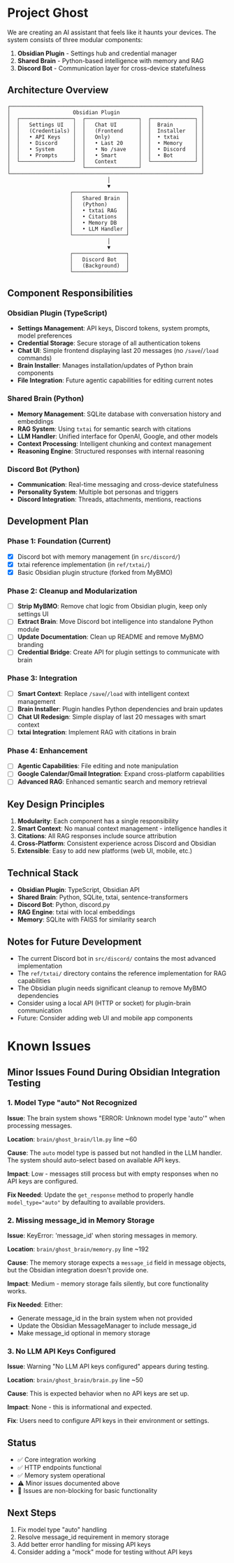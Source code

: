 # Project Ghost

We are creating an AI assistant that feels like it haunts your devices. The system consists of three modular components:

1. **Obsidian Plugin** - Settings hub and credential manager
2. **Shared Brain** - Python-based intelligence with memory and RAG
3. **Discord Bot** - Communication layer for cross-device statefulness

## Architecture Overview

```
┌─────────────────────────────────────────────────────────────┐
│                    Obsidian Plugin                          │
│  ┌─────────────────┐  ┌─────────────────┐  ┌──────────────┐ │
│  │   Settings UI   │  │   Chat UI       │  │  Brain       │ │
│  │   (Credentials) │  │   (Frontend     │  │  Installer   │ │
│  │   • API Keys    │  │   Only)         │  │  • txtai     │ │
│  │   • Discord     │  │   • Last 20     │  │  • Memory    │ │
│  │   • System      │  │   • No /save    │  │  • Discord   │ │
│  │   • Prompts     │  │   • Smart       │  │  • Bot       │ │
│  └─────────────────┘  │   Context       │  └──────────────┘ │
│                       └─────────────────┘                   │
└─────────────────────────────────────────────────────────────┘
                                │
                                ▼
                    ┌─────────────────┐
                    │   Shared Brain  │
                    │   (Python)      │
                    │   • txtai RAG   │
                    │   • Citations   │
                    │   • Memory DB   │
                    │   • LLM Handler │
                    └─────────────────┘
                                │
                                ▼
                    ┌─────────────────┐
                    │   Discord Bot   │
                    │   (Background)  │
                    └─────────────────┘
```

## Component Responsibilities

### Obsidian Plugin (TypeScript)
- **Settings Management**: API keys, Discord tokens, system prompts, model preferences
- **Credential Storage**: Secure storage of all authentication tokens
- **Chat UI**: Simple frontend displaying last 20 messages (no `/save`/`/load` commands)
- **Brain Installer**: Manages installation/updates of Python brain components
- **File Integration**: Future agentic capabilities for editing current notes

### Shared Brain (Python)
- **Memory Management**: SQLite database with conversation history and embeddings
- **RAG System**: Using `txtai` for semantic search with citations
- **LLM Handler**: Unified interface for OpenAI, Google, and other models
- **Context Processing**: Intelligent chunking and context management
- **Reasoning Engine**: Structured responses with internal reasoning

### Discord Bot (Python)
- **Communication**: Real-time messaging and cross-device statefulness
- **Personality System**: Multiple bot personas and triggers
- **Discord Integration**: Threads, attachments, mentions, reactions

## Development Plan

### Phase 1: Foundation (Current)
- [x] Discord bot with memory management (in `src/discord/`)
- [x] txtai reference implementation (in `ref/txtai/`)
- [x] Basic Obsidian plugin structure (forked from MyBMO)

### Phase 2: Cleanup and Modularization
- [ ] **Strip MyBMO**: Remove chat logic from Obsidian plugin, keep only settings UI
- [ ] **Extract Brain**: Move Discord bot intelligence into standalone Python module
- [ ] **Update Documentation**: Clean up README and remove MyBMO branding
- [ ] **Credential Bridge**: Create API for plugin settings to communicate with brain

### Phase 3: Integration
- [ ] **Smart Context**: Replace `/save`/`/load` with intelligent context management
- [ ] **Brain Installer**: Plugin handles Python dependencies and brain updates
- [ ] **Chat UI Redesign**: Simple display of last 20 messages with smart context
- [ ] **txtai Integration**: Implement RAG with citations in brain

### Phase 4: Enhancement
- [ ] **Agentic Capabilities**: File editing and note manipulation
- [ ] **Google Calendar/Gmail Integration**: Expand cross-platform capabilities
- [ ] **Advanced RAG**: Enhanced semantic search and memory retrieval

## Key Design Principles

1. **Modularity**: Each component has a single responsibility
2. **Smart Context**: No manual context management - intelligence handles it
3. **Citations**: All RAG responses include source attribution
4. **Cross-Platform**: Consistent experience across Discord and Obsidian
5. **Extensible**: Easy to add new platforms (web UI, mobile, etc.)

## Technical Stack

- **Obsidian Plugin**: TypeScript, Obsidian API
- **Shared Brain**: Python, SQLite, txtai, sentence-transformers
- **Discord Bot**: Python, discord.py
- **RAG Engine**: txtai with local embeddings
- **Memory**: SQLite with FAISS for similarity search

## Notes for Future Development

- The current Discord bot in `src/discord/` contains the most advanced implementation
- The `ref/txtai/` directory contains the reference implementation for RAG capabilities
- The Obsidian plugin needs significant cleanup to remove MyBMO dependencies
- Consider using a local API (HTTP or socket) for plugin-brain communication
- Future: Consider adding web UI and mobile app components

# Known Issues

## Minor Issues Found During Obsidian Integration Testing

### 1. Model Type "auto" Not Recognized
**Issue**: The brain system shows "ERROR: Unknown model type 'auto'" when processing messages.

**Location**: `brain/ghost_brain/llm.py` line ~60

**Cause**: The `auto` model type is passed but not handled in the LLM handler. The system should auto-select based on available API keys.

**Impact**: Low - messages still process but with empty responses when no API keys are configured.

**Fix Needed**: Update the `get_response` method to properly handle `model_type="auto"` by defaulting to available providers.

### 2. Missing message_id in Memory Storage
**Issue**: KeyError: 'message_id' when storing messages in memory.

**Location**: `brain/ghost_brain/memory.py` line ~192

**Cause**: The memory storage expects a `message_id` field in message objects, but the Obsidian integration doesn't provide one.

**Impact**: Medium - memory storage fails silently, but core functionality works.

**Fix Needed**: Either:
- Generate message_id in the brain system when not provided
- Update the Obsidian MessageManager to include message_id
- Make message_id optional in memory storage

### 3. No LLM API Keys Configured
**Issue**: Warning "No LLM API keys configured" appears during testing.

**Location**: `brain/ghost_brain/brain.py` line ~50

**Cause**: This is expected behavior when no API keys are set up.

**Impact**: None - this is informational and expected.

**Fix**: Users need to configure API keys in their environment or settings.

## Status
- ✅ Core integration working
- ✅ HTTP endpoints functional  
- ✅ Memory system operational
- ⚠️ Minor issues documented above
- 🔧 Issues are non-blocking for basic functionality

## Next Steps
1. Fix model type "auto" handling
2. Resolve message_id requirement in memory storage
3. Add better error handling for missing API keys
4. Consider adding a "mock" mode for testing without API keys
